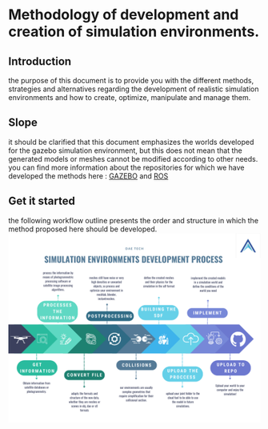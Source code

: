# Methodology of development and creation of simulation environments.
## Introduction
the purpose of this document is to provide you with the different methods, strategies and alternatives regarding the development of realistic simulation environments and how to create, optimize, manipulate and manage them.
## Slope
it should be clarified that this document emphasizes the worlds developed for the gazebo simulation environment, but this does not mean that the generated models or meshes cannot be modified according to other needs.
you can find more information about the repositories for which we have developed the methods here :
[GAZEBO](https://github.com/gazebosim) and [ROS]()
## Get it started
the following workflow outline presents the order and structure in which the method proposed here should be developed.
![Workflow Outline](https://github.com/jebaeros/Worlds_documentation/raw/main/metodology.png)
